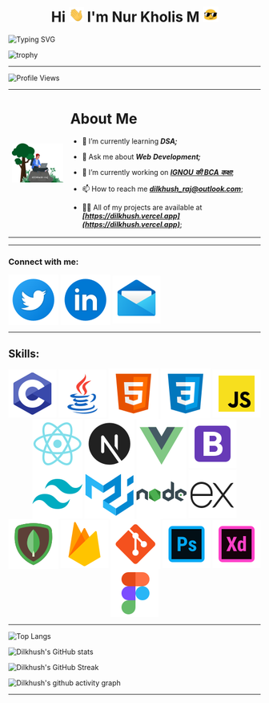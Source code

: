 <!-- <img width=100% src="./assets/coding.gif" /> -->

<h1 align="center"><b>Hi <img src="./assets/Hi.gif" alt="👋" width="30px"/> I'm Nur Kholis M <img src="./assets/emoji.gif" alt="😎" width="30px"/></b></h1>

![Typing SVG](https://readme-typing-svg.herokuapp.com/?lines=A+passionate+developer;Always+learning)

![trophy](https://github-profile-trophy.vercel.app/?username=dilkhush-raj&theme=juicyfresh&no-bg=true&no-frame=true)

---

![Profile Views](https://komarev.com/ghpvc/?username=dilkhush-raj&style=for-the-badge)

<table>
<tr>
<td><img align="left" width="300px" src="./assets/coding-in-forest.svg" /></td>
<td>
<!--About Me-->

# About Me

<!-- - 👯 I’m looking to collaborate on []() -->
<!-- - 🤝 I’m looking for help with []() -->
- 🌱 I’m currently learning ***DSA;***  

- 💬 Ask me about ***Web Development;***
- 🔭 I’m currently working on ***[IGNOU की BCA कक्षा](https://bcakaksha.vercel.app)***;
- 📫 How to reach me ***<a href="mailto:dilkhush_raj@outlook.com">dilkhush_raj@outlook.com</a>***;
- 👨‍💻 All of my projects are available at ***[https://dilkhush.vercel.app](https://dilkhush.vercel.app)***;
<!-- - 📝 I regularly write articles on -->
<!-- - 📄 Know about my experiences [](Resume) -->
</td>
</tr>
</table>



---

<!--Connect With Me-->
<h3 align="left">Connect with me:</h3>
<p align="left">
<!--Twitter-->
<a href="https://twitter.com/dilkhush_coder" target="blank"><img align="center" src="./assets/twitter-circled.svg" alt="twitter"/></a>
<!--LinkedIn-->
<a href="https://linkedin.com/in/dilkhush-raj" target="blank"><img align="center" src="./assets/linkedin-circled.svg" alt="linkedin" /></a>
<!--Mail-->
<a href="mailto:dilkhush_raj@outlook.com" target="blank"><img align="center" src="./assets/mail.svg" alt="mail" /></a>
</p>

---  

<h2 align="left">Skills:</h2>
<p align="center">
<img align="center" src="./assets/c-programming.svg" alt="c-programming" />
<img align="center" src="./assets/java.svg" alt="java" />
<!-- <img align="center" src="./assets/python.svg" alt="python" /> -->
<img align="center" src="./assets/html-5-50.svg" alt="html5" />
<img align="center" src="./assets/css3-50.svg" alt="css3" />
<img align="center" src="./assets/javascript.svg" alt="javascript" />
<img align="center" src="./assets/react-native-50.svg" alt="react" />
<img align="center" src="./assets/next.js-50.svg" alt="nextjs" />
<img align="center" src="./assets/vue-js-50.svg" alt="vue" />
<img align="center" src="./assets/icons8-bootstrap.svg" alt="bootstrap" />
<img align="center" src="./assets/tailwindcss-50.svg" alt="tailwindcss" />
<img align="center" src="./assets/material-ui-50.svg" alt="materialui" />
<!-- <img align="center" src="./assets/" alt="antui" /> -->
<img align="center" src="./assets/nodejs-50.svg" alt="nodejs" />
<img align="center" src="./assets/icons8-express-js.svg" alt="express" />
<!-- <img align="center" src="./assets/" alt="android" /> -->
<!-- <img align="center" src="./assets/" alt="flutter" /> -->
<img align="center" src="./assets/mongodb-50.svg" alt="mongodb" />
<!-- <img align="center" src="./assets/" alt="mysql" /> -->
<img align="center" src="./assets/icons8-firebase.svg" alt="firebase" />
<!-- <h3>Static Site Generators</h3> -->
<img align="center" src="./assets/git-50.svg" alt="git" />
<img align="center" src="./assets/icons8-adobe-photoshop.svg" alt="photoshop" />
<img align="center" src="./assets/icons8-adobe-xd.svg" alt="xd" />
<img align="center" src="./assets/icons8-figma.svg" alt="figma" />
<!-- <img align="center" src="./assets/" alt="postman" /> -->
</p>  

--- 


![Top Langs](https://github-readme-stats.vercel.app/api/top-langs/?username=dilkhush-raj&layout=compact&title_color=0af&text_color=0af&icon_color=&border_color=&bg_color=00000000&hide_border=true&border_radius)

![Dilkhush's GitHub stats](https://github-readme-stats.vercel.app/api?username=dilkhush-raj&title_color=0af&text_color=fca311&icon_color=ffb703&border_color=&bg_color=00000000&hide_border=true&border_radius&show_icons=true)

![Dilkhush's GitHub Streak](https://streak-stats.demolab.com/?user=dilkhush-raj&hide_border=true&background=00000000&fire=fb5607&ring=f77f00&currStreakNum=ef233c&sideNums=00A19D&currStreakLabel=ef233c&sideLabels=88E0EF)

![Dilkhush's github activity graph](https://activity-graph.herokuapp.com/graph?username=dilkhush-raj&bg_color=00000000&color=0af&line=ffb703&point=f72585&area_color=f1faee&area=true&hide_border=true&hide_title=&custom_title&theme=&radius)


---

